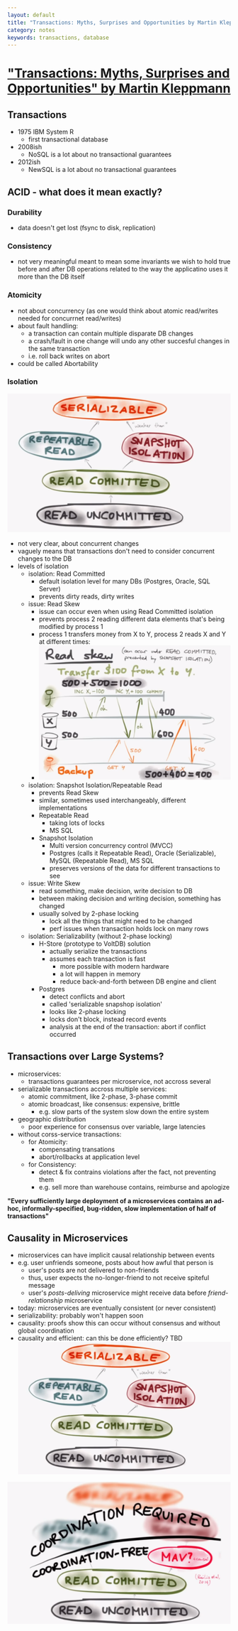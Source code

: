 ```yaml
---
layout: default
title: "Transactions: Myths, Surprises and Opportunities by Martin Kleppmann [Talk]"
category: notes
keywords: transactions, database
---
```


# ["Transactions: Myths, Surprises and Opportunities" by Martin Kleppmann](https://www.youtube.com/watch?v=5ZjhNTM8XU8)

## Transactions
- 1975 IBM System R
    - first transactional database
- 2008ish
    - NoSQL is a lot about no transactional guarantees
- 2012ish
    - NewSQL is a lot about no transactional guarantees

## ACID - what does it mean exactly?  
### Durability   
- data doesn't get lost (fsync to disk, replication)

### Consistency  
- not very meaningful
 meant to mean some invariants we wish to hold true before and after DB operations
 related to the way the applicatino uses it more than the DB itself  

### Atomicity  
- not about concurrency (as one would think about atomic read/writes needed for concurrnet read/writes)
- about fault handling:
    - a transaction  can contain multiple disparate DB changes 
    - a crash/fault in one change will undo any other succesful changes in the same transaction
    - i.e. roll back writes on abort
- could be called Abortability  

### Isolation  
![transactions_surprises_isolation.png](/assets/transactions_surprises_isolation.png)
- not very clear, about concurrent changes
- vaguely means that transactions don't need to consider concurrent changes to the DB 
- levels of isolation
    - isolation: Read Committed
        - default isolation level for many DBs (Postgres, Oracle, SQL Server)
        - prevents dirty reads, dirty writes
    - issue: Read Skew
        - issue can occur even when using Read Committed isolation
        - prevents process 2 reading different data elements that's being modified by process 1
        - process 1 transfers money from X to Y, process 2 reads X and Y at different times:
        - ![transactions_surprises_read_skew.png](/assets/transactions_surprises_read_skew.png)  
    - isolation: Snapshot Isolation/Repeatable Read
        - prevents Read Skew
        - similar, sometimes used interchangeably, different implementations
        - Repeatable Read
            - taking lots of locks
            - MS SQL
        - Snapshot Isolation
            - Multi version concurrency control (MVCC)
            - Postgres (calls it Repeatable Read), Oracle (Serializable), MySQL (Repeatable Read), MS SQL
            - preserves versions of the data for different transactions to see
    - issue: Write Skew
        - read something, make decision, write decision to DB
        - between making decision and writing decision, something has changed
        - usually solved by 2-phase locking
            - lock all the things that might need to be changed
            - perf issues when transaction holds lock on many rows
    - isolation: Serializability (without 2-phase locking)
        - H-Store (prototype to VoltDB) solution
            - actually serialize the transactions
            - assumes each transaction is fast 
                - more possible with modern hardware
                - a lot will happen in memory
                - reduce back-and-forth between DB engine and client
        - Postgres
            - detect conflicts and abort
            - called 'serializable snapshop isolation'
            - looks like 2-phase locking
            - locks don't block, instead record events
            - analysis at the end of the transaction: abort if conflict occurred

## Transactions over Large Systems?
- microservices:
    - transactions guarantees per microservice, not accross several
- serializable transactions accross multiple services:
    - atomic commitment, like 2-phase, 3-phase commit
    - atomic broadcast, like consensus: expensive, brittle 
        - e.g. slow parts of the system slow down the entire system
- geographic distribution
    - poor experience for consensus over variable, large latencies
- without corss-service transactions:
    - for Atomicity:
        - compensating transations
        - abort/rollbacks at application level
    - for Consistency:
        - detect & fix contrains violations after the fact, not preventing them
        - e.g. sell more than warehouse contains, reimburse and apologize

**"Every sufficiently large deployment of a microservices contains an ad-hoc, informally-specified, bug-ridden, slow implementation of half of transactions"**

## Causality in Microservices
- microservices can have implicit causal relationship between events
- e.g. user unfriends someone, posts about how awful that person is
    - user's posts are not delivered to non-friends
    - thus, user expects the no-longer-friend to not receive spiteful message
    - user's *posts-deliving* microservice might receive data before *friend-relationship* microservice
- today: microservices are eventually consistent (or never consistent)
- serializability: probably won't happen soon
- causality: proofs show this can occur without consensus and without global coordination
- causality and efficient: can this be done efficiently? TBD
![transactions_surprises_isolation.png](/assets/transactions_surprises_isolation.png)


![transactions_surprises_isolation_bounds.png](/assets/transactions_surprises_isolation_bounds.png)
